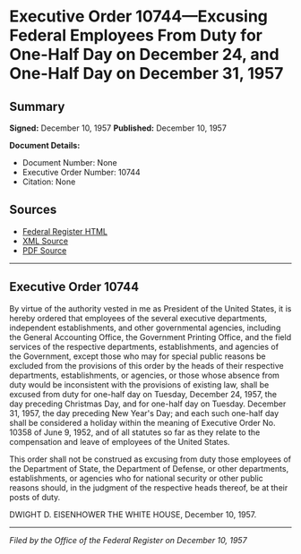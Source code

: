 # Executive Order 10744—Excusing Federal Employees From Duty for One-Half Day on December 24, and One-Half Day on December 31, 1957

## Summary

**Signed:** December 10, 1957
**Published:** December 10, 1957

**Document Details:**
- Document Number: None
- Executive Order Number: 10744
- Citation: None

## Sources
- [Federal Register HTML](https://www.presidency.ucsb.edu/documents/executive-order-10744-excusing-federal-employees-from-duty-for-one-half-day-december-24)
- [XML Source](None)
- [PDF Source](None)

---

## Executive Order 10744

By virtue of the authority vested in me as President of the United States, it is hereby ordered that employees of the several executive departments, independent establishments, and other governmental agencies, including the General Accounting Office, the Government Printing Office, and the field services of the respective departments, establishments, and agencies of the Government, except those who may for special public reasons be excluded from the provisions of this order by the heads of their respective departments, establishments, or agencies, or those whose absence from duty would be inconsistent with the provisions of existing law, shall be excused from duty for one-half day on Tuesday, December 24, 1957, the day preceding Christmas Day, and for one-half day on Tuesday. December 31, 1957, the day preceding New Year's Day; and each such one-half day shall be considered a holiday within the meaning of Executive Order No. 10358 of June 9, 1952, and of all statutes so far as they relate to the compensation and leave of employees of the United States.

This order shall not be construed as excusing from duty those employees of the Department of State, the Department of Defense, or other departments, establishments, or agencies who for national security or other public reasons should, in the judgment of the respective heads thereof, be at their posts of duty.

DWIGHT D. EISENHOWER
THE WHITE HOUSE,
December 10, 1957.

---

*Filed by the Office of the Federal Register on December 10, 1957*
